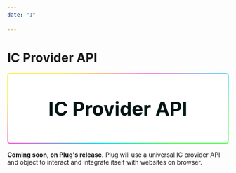 ```yaml
---
date: "1"

---
```

# IC Provider API

![](imgs/ic.png)

**Coming soon, on Plug's release.** Plug will use a universal IC provider API and object to interact and integrate itself with websites on browser.